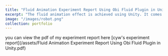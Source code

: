 ```yaml
---
title: "Fluid Animation Experiment Report Using Obi Fluid Plugin in Unity"
excerpt: "The fluid animation effect is achieved using Unity. It comes from the optional major assignment of the undergraduate course Animation Technology and Principles."
image: "/images/robot.png"
collection: portfolio
---
```


you can view the pdf of my experiment report  here [cyw's experiment report](/assets/Fluid Animation Experiment Report Using Obi Fluid Plugin in Unity.pdf)

